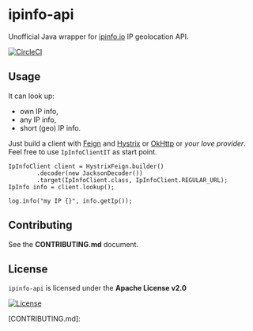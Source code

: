 # ipinfo-api

Unofficial Java wrapper for [ipinfo.io][] IP geolocation API. 

[![CircleCI](https://circleci.com/gh/ur6lad/ipinfo-api.svg?style=svg)](https://circleci.com/gh/ur6lad/ipinfo-api)

## Usage

It can look up:

* own IP info,
* any IP info,
* short (geo) IP info.

Just build a client with [Feign][] and [Hystrix][] or [OkHttp][] or _your love provider_. Feel free to use `IpInfoClientIT` as start point.

	IpInfoClient client = HystrixFeign.builder()
			.decoder(new JacksonDecoder())
			.target(IpInfoClient.class, IpInfoClient.REGULAR_URL);
	IpInfo info = client.lookup();
	
	log.info("my IP {}", info.getIp());

## Contributing

See the **CONTRIBUTING.md** document.

## License

`ipinfo-api` is licensed under the **Apache License v2.0**

[![License](https://img.shields.io/badge/license-Apache%202.0-blue.svg?style=flat)](http://www.apache.org/licenses/LICENSE-2.0.html)

[ipinfo.io]: http://ipinfo.io "Comprehensive IP details website and API"
[Feign]: https://github.com/OpenFeign/feign "Feign makes writing java http clients easier"
[Hystrix]: https://github.com/Netflix/Hystrix "Fault tolerance library"
[OkHttp]: https://github.com/square/okhttp "HTTP+HTTP/2 client for Java"
[CONTRIBUTING.md]: 